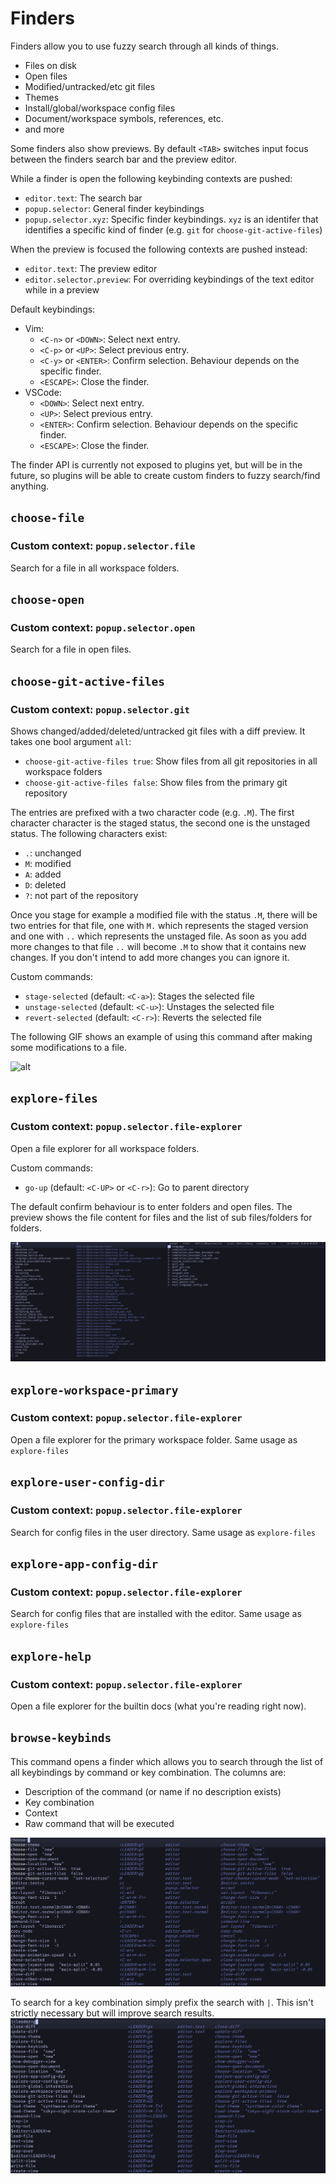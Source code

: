 # Finders

Finders allow you to use fuzzy search through all kinds of things.
- Files on disk
- Open files
- Modified/untracked/etc git files
- Themes
- Install/global/workspace config files
- Document/workspace symbols, references, etc.
- and more

Some finders also show previews. By default `<TAB>` switches input focus between the finders search bar and the preview editor.

While a finder is open the following keybinding contexts are pushed:
- `editor.text`: The search bar
- `popup.selector`: General finder keybindings
- `popup.selector.xyz`: Specific finder keybindings. `xyz` is an identifer that identifies a specific kind of finder (e.g. `git` for `choose-git-active-files`)

When the preview is focused the following contexts are pushed instead:
- `editor.text`: The preview editor
- `editor.selector.preview`: For overriding keybindings of the text editor while in a preview

Default keybindings:
- Vim:
  - `<C-n>` or `<DOWN>`: Select next entry.
  - `<C-p>` or `<UP>`: Select previous entry.
  - `<C-y>` or `<ENTER>`: Confirm selection. Behaviour depends on the specific finder.
  - `<ESCAPE>`: Close the finder.
- VSCode:
  - `<DOWN>`: Select next entry.
  - `<UP>`: Select previous entry.
  - `<ENTER>`: Confirm selection. Behaviour depends on the specific finder.
  - `<ESCAPE>`: Close the finder.

The finder API is currently not exposed to plugins yet, but will be in the future, so plugins will be able to create
custom finders to fuzzy search/find anything.

## `choose-file`
### Custom context: `popup.selector.file`
Search for a file in all workspace folders.

## `choose-open`
### Custom context: `popup.selector.open`
Search for a file in open files.

## `choose-git-active-files`
### Custom context: `popup.selector.git`

Shows changed/added/deleted/untracked git files with a diff preview.
It takes one bool argument `all`:
- `choose-git-active-files true`: Show files from all git repositories in all workspace folders
- `choose-git-active-files false`: Show files from the primary git repository

The entries are prefixed with a two character code (e.g. `.M`).
The first character character is the staged status, the second one is the unstaged status.
The following characters exist:
- `.`: unchanged
- `M`: modified
- `A`: added
- `D`: deleted
- `?`: not part of the repository

Once you stage for example a modified file with the status `.M`, there will be two
entries for that file, one with `M.` which represents the staged version and one with `..` which represents the unstaged file.
As soon as you add more changes to that file `..` will become `.M` to show that it contains new changes.
If you don't intend to add more changes you can ignore it.

Custom commands:
- `stage-selected` (default: `<C-a>`): Stages the selected file
- `unstage-selected` (default: `<C-u>`): Unstages the selected file
- `revert-selected` (default: `<C-r>`): Reverts the selected file

The following GIF shows an example of using this command after making some modifications to a file.

![alt](https://raw.githubusercontent.com/Nimaoth/AbsytreeScreenshots/main/git.gif)

## `explore-files`
### Custom context: `popup.selector.file-explorer`
Open a file explorer for all workspace folders.

Custom commands:
- `go-up` (default: `<C-UP>` or `<C-r>`): Go to parent directory

The default confirm behaviour is to enter folders and open files.
The preview shows the file content for files and the list of sub files/folders for folders.

![alt](https://raw.githubusercontent.com/Nimaoth/AbsytreeScreenshots/main/explore-files.png)

## `explore-workspace-primary`
### Custom context: `popup.selector.file-explorer`
Open a file explorer for the primary workspace folder.
Same usage as `explore-files`

## `explore-user-config-dir`
### Custom context: `popup.selector.file-explorer`
Search for config files in the user directory.
Same usage as `explore-files`

## `explore-app-config-dir`
### Custom context: `popup.selector.file-explorer`
Search for config files that are installed with the editor.
Same usage as `explore-files`

## `explore-help`
### Custom context: `popup.selector.file-explorer`
Open a file explorer for the builtin docs (what you're reading right now).

## `browse-keybinds`

This command opens a finder which allows you to search through the list of all keybindings by command or key combination.
The columns are:
- Description of the command (or name if no description exists)
- Key combination
- Context
- Raw command that will be executed

![alt](https://raw.githubusercontent.com/Nimaoth/AbsytreeScreenshots/main/browse-keybinds-command.png)

To search for a key combination simply prefix the search with `|`. This isn't strictly necessary but will improve search results.
![alt](https://raw.githubusercontent.com/Nimaoth/AbsytreeScreenshots/main/browse-keybinds-key.png)
